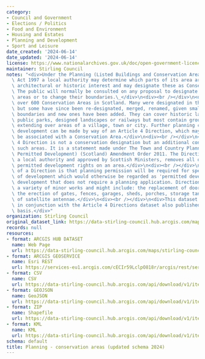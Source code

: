 ```yaml
---
category:
- Council and Government
- Elections / Politics
- Food and Environment
- Housing and Estates
- Planning and Development
- Sport and Leisure
date_created: '2024-06-14'
date_updated: '2024-06-14'
license: https://www.nationalarchives.gov.uk/doc/open-government-licence/version/3/
maintainer: Stirling Council
notes: "<div>Under the Planning (Listed Buildings and Conservation Areas) (Scotland)\
  \ Act 1997 a local authority may determine which parts of its area are of special\
  \ architectural or historic interest and may designate these as Conservation Areas.\
  \ The public will normally be consulted on any proposal to designate conservation\
  \ areas or to change their boundaries.\_</div>\n<div><br /></div>\n<div>There are\
  \ over 600 Conservation Areas in Scotland. Many were designated in the early 1970s,\
  \ but some have since been re-designated, merged, renamed, given smaller or larger\
  \ boundaries and new ones have been added. They can cover historic land, battlefields,\
  \ public parks, designed landscapes or railways but most contain groups of buildings\
  \ extending over areas of a village, town or city. Further planning controls on\
  \ development can be made by way of an Article 4 Direction, which may or may not\
  \ be associated with a Conservation Area.</div>\n<div><br /></div>\n<div>An Article\
  \ 4 Direction is not a conservation designation but an additional control within\
  \ such areas. It is a statement made under The Town and Country Planning (General\
  \ Permitted Development) (Scotland) Amendment Order 2011. The Direction, made by\
  \ a local authority and approved by Scottish Ministers, removes all or some of the\
  \ permitted development rights on an area.</div>\n<div><br /></div>\n<div>The effect\
  \ of a Direction is that planning permission will be required for specific types\
  \ of development which would otherwise be regarded as 'permitted development', i.e.\
  \ development that does not require a planning application. Directions can cover\
  \ a variety of minor works and might include: the replacement of doors and windows,\
  \ the erection of gates, fences, garages, sheds, porches, storage tanks or the installation\
  \ of satellite antennae.</div>\n<div><br /></div>\n<div>This dataset should be used\
  \ in conjunction with the Article 4 Directions dataset also published on a Scotland-wide\
  \ basis.</div>"
organization: Stirling Council
original_dataset_link: https://data-stirling-council.hub.arcgis.com/maps/stirling-council::planning-conservation-areas-updated-schema-2024
records: null
resources:
- format: ARCGIS HUB DATASET
  name: Web Page
  url: https://data-stirling-council.hub.arcgis.com/maps/stirling-council::planning-conservation-areas-updated-schema-2024
- format: ARCGIS GEOSERVICE
  name: Esri REST
  url: https://services-eu1.arcgis.com/cECIr59LclpO818r/arcgis/rest/services/planning_conservation_areas/FeatureServer/1
- format: CSV
  name: CSV
  url: https://data-stirling-council.hub.arcgis.com/api/download/v1/items/4d15bb95df0343fa94a7059294a7d1b5/csv?layers=1
- format: GEOJSON
  name: GeoJSON
  url: https://data-stirling-council.hub.arcgis.com/api/download/v1/items/4d15bb95df0343fa94a7059294a7d1b5/geojson?layers=1
- format: ZIP
  name: Shapefile
  url: https://data-stirling-council.hub.arcgis.com/api/download/v1/items/4d15bb95df0343fa94a7059294a7d1b5/shapefile?layers=1
- format: KML
  name: KML
  url: https://data-stirling-council.hub.arcgis.com/api/download/v1/items/4d15bb95df0343fa94a7059294a7d1b5/kml?layers=1
schema: default
title: Planning - conservation areas (updated schema 2024)
---
```

